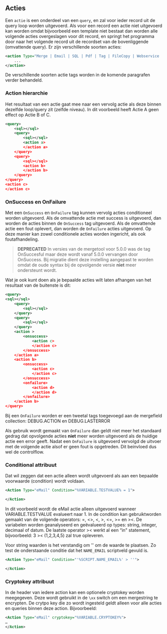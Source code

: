 ## Acties
Een `actie` is een onderdeel van een `query`, en zal voor ieder record uit de query loop worden uitgevoerd. Als voor een record een actie niet uitgevoerd kan worden omdat bijvoorbeeld een template niet bestaat dan worden alle volgende acties overgeslagen voor dit record, en springt het programma door naar het volgende record uit de recordset van de bovenliggende (omvattende query). Er zijn verschillende soorten acties:

```xml
<action Type="Merge | Email | SQL | Pdf | Tag | FileCopy | Webservice | FTP | Resource | Set | SMS">
    ...
</action>
```

De verschillende soorten actie tags worden in de komende paragrafen verder behandeld. 

### Action hierarchie
Het resultaat van een actie gaat mee naar een vervolg actie als deze binnen dezelfde loop/query zit (zelfde niveau). In dit voorbeeld heeft Actie A geen effect op Actie B of C.
```xml
<query>
    <sql></sql>
    <query>
        <sql></sql>
        <action a>
        </action a>
    </query>
    <query>
        <sql></sql>
        <action b>
        </action b>
    </query>
</query>
<action c>
</action c>

```

### OnSuccess en OnFailure
Met een `OnSuccess` en `OnFailure` tag kunnen vervolg acties conditioneel worden uitgevoerd. Als de omvattende actie met success is uitgevoerd, dan worden de acties binnen de `OnSuccess` tag uitgevoerd. Als de omvattende actie een fout oplevert, dan worden de `OnFailure` acties uitgevoerd. Op deze manier kan zowel conditionele acties worden ingericht, als ook foutafhandeling.
> **DEPRECATED** In versies van de mergetool voor 5.0.0 was de tag OnSuccesful maar deze wordt vanaf 5.0.0 vervangen door OnSuccess. Bij migratie dient deze instelling aangepast te worden omdat de oude syntax bij de opvolgende versie **niet** meer ondersteunt wordt.

Wat je ook kunt doen als je bepaalde acties wilt laten afhangen van het resultaat van de buitenste is dit:
```xml
<query>
<sql></sql>
    <query>
        <sql></sql>
    </query>
    <query>
        <sql></sql>
    </query>
    <action >
        <onsuccess>
            <action c>
            </action c>
        </onsuccess>
    </action a>
    <action b>
        <onsuccess>
            <action c>
            </action c>
        </onsuccess>
        <onfailure>
            <action d>
            </action d>
        </onfailure>
    </action b>
</query>
```
Bij een `OnFailure` worden er een tweetal tags toegevoegd aan de mergefield collection:
DEBUG.ACTION en DEBUG.LASTERROR

Als gebruik wordt gemaakt van `OnFailure` dan geldt niet meer het standaard gedrag dat opvolgende acties **niet** meer worden uitgevoerd als de huidige actie een error geeft. Nadat een `OnFailure` is uitgevoerd vervolgd de uitvoer met de volgende actie alsof er geen fout is opgetreden. Dit beinvloed dus wel de controlflow.

### Conditional attribuut
Dat wil zeggen dat een actie alleen wordt uitgevoerd als aan een bepaalde voorwaarde (condition) wordt voldaan.
```xml
<Action Type="eMail" Condition="%VARIABLE.TESTVALUE% = 1">

</Action>
```

In dit voorbeeld wordt de eMail actie alleen uitgevoerd wanneer VARIABLE.TESTVALUE evalueert naar 1. In de condition kan gebruiktworden gemaakt van de volgende operators: =, <>, <, >, <=, >= en ><. De variabelen worden geanalyseerd en geëvalueerd op types: string, integer, decimaal of datum.
De laatste operator >< werkt al een “in" statement, bijvoorbeeld:
3 >< (1,2,3,4,5) zal true opleveren.

Voor string waarden is het verstandig om '' om de waarde te plaatsen. Zo test de onderstaande conditie dat het `NAME_EMAIL` scriptveld gevuld is.
```xml
<Action Type="eMail" Condition="'%SCRIPT.NAME_EMAIL%' > ''">

</Action>
```

### Cryptokey attribuut
In de header van iedere action kan een optionele cryptokey worden meegegeven. Deze wordt gebruikt in de `\xx` switch om een mergestring te encrypten. De crytpo key die zo wordt ingesteld geldt alleen voor alle acties en queries binnen deze action. Bijvoorbeeld:
```xml
<Action Type="eMail" cryptokey="%VARIABLE.CRYPTOKEY%">
…
</Action>
```
